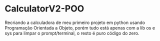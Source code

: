 # CalculatorV2-POO
Recriando a calculadora de meu primeiro projeto em python usando Programação Orientada a Objeto, porém tudo está apenas com a lib os e sys para limpar o prompt/terminal, o resto é puro código do zero.
